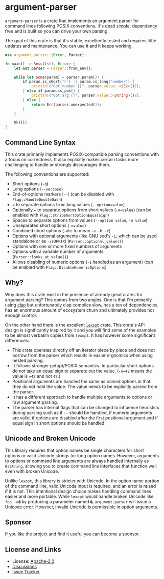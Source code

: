 # argument-parser

`argument-parser` is a crate that implements an argument parser for command
lines following POSIX conventions.  It's dead simple, dependency free and is
built so you can drive your own parsing.

The goal of this crate is that it's stable, excellently tested and requires
little updates and maintenance.  You can use it and it keeps working.

```rust
use argument_parser::{Error, Parser};

fn main() -> Result<(), Error> {
    let mut parser = Parser::from_env();

    while let Some(param) = parser.param()? {
        if param.is_short('n') || param.is_long("number") {
            println!("Got number {}", parser.value::<i32>()?);
        } else if param.is_pos() {
            println!("Got arg {}", parser.value::<String>()?);
        } else {
            return Err(parser.unexpected());
        }
    }

    Ok(())
}
```

## Command Line Syntax

This crate primarily implements POSIX-compatible parsing conventions with a
focus on correctness.  It also explicitly makes certain tasks more challenging
to handle or strongly discourages them.

The following conventions are supported:

* Short options (`-q`)
* Long options (`--verbose`)
* End-of-options markers (`--`) (can be disabled with `Flag::HandleDoubleDash`)
* `=` to separate options from long values (`--option=value`)
* Optionally `=` to separate options from short values (`-o=value`)
  (can be enabled with `Flag::StripShortOptionEqualSign`)
* Spaces to separate options from values (`--option value`, `-o value`)
* Unseparated short options (`-ovalue`)
* Combined short options (`-abc` to mean `-a -b -c`)
* Options with optional arguments (like GNU sed's `-i`, which can be used
  standalone or as `-iSUFFIX`) (`Parser::optional_value()`)
* Options with one or more fixed numbers of arguments
* Options with a variable number of arguments (`Parser::looks_at_value()`)
* Allows disabling of numeric options (`-1` handled as an argument) (can be
  enabled with `Flag::DisableNumericOptions`)

## Why?

Why does this crate exist in the presence of already great crates for argument
parsing?  This comes from two angles.  One is that I'm primarily using
[clap](https://crates.io/crates/clap) but unfortunately clap compiles slow,
has a ton of dependencies, has an enormous amount of ecosystem churn and
ultimately provides not enough control.

On the other hand there is the excellent
[`lexopt`](https://github.com/blyxxyz/lexopt) crate.  This crate's API design
is significantly inspired by it and you will find some of the examples to be
almost verbatim copies from `lexopt`.  It has however some significant
differences:

* This crate operates directly off an iterator piece by piece and does not
  borrow from the parser which results in easier ergnomics when using nested
  parsing.
* It follows stronger getopt/POSIX semantics.  In particular short options
  do not take an equal sign to separate out the value.  (`-o=42` means the
  value is `=42` and not `42`.)
* Positional arguments are handled the same as named options in that they
  do not hold the value.  The value needs to be explicitly parsed from the
  parser.
* It has a different approach to handle multiple arguments to options or
  raw argument parsing.
* The parser has internal flags that can be changed to influence heuristics
  during parsing such as if `--` should be handled, if numeric arguments are
  valid, if options are disabled after the first positional argument and
  if equal sign in short options should be handled.

## Unicode and Broken Unicode

This library requires that option names be single characters for short options
or valid Unicode strings for long option names.  However, arguments to options
or command line arguments are always handled internally as `OsString`, allowing
you to create command line interfaces that function well even with broken
Unicode.

Unlike `lexopt`, this library is stricter with Unicode.  In the option name
portion of the command line, valid Unicode input is required, and an error is
raised if it is not.  This intentional design choice makes handling command
lines easier and more portable.  While `lexopt` would handle broken Unicode like
`foo -a�` by producing a parameter named `�`, `argument-parser` will issue a
Unicode error.  However, invalid Unicode is permissible in option arguments.

## Sponsor

If you like the project and find it useful you can [become a
sponsor](https://github.com/sponsors/mitsuhiko).

## License and Links

- License: [Apache-2.0](https://github.com/mitsuhiko/argument/blob/main/LICENSE)
- [Discussions](https://github.com/mitsuhiko/argument/discussions)
- [Issue Tracker](https://github.com/mitsuhiko/argument/issues)
